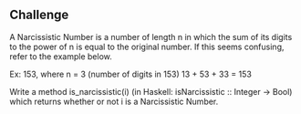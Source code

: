 ## Challenge

A Narcissistic Number is a number of length n in which the sum of its digits to the power of n is equal to the original number. If this seems confusing, refer to the example below.

Ex: 153, where n = 3 (number of digits in 153)
13 + 53 + 33 = 153

Write a method is_narcissistic(i) (in Haskell: isNarcissistic :: Integer -> Bool) which returns whether or not i is a Narcissistic Number.